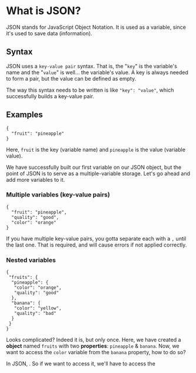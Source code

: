 # What is JSON? #
JSON stands for JavaScript Object Notation. It is used as a variable, since it's used to save data (information).
## Syntax ##
JSON uses a `key-value pair` syntax. That is, the "`key`" is the variable's name and the "`value`" is well... the variable's value. A key is always needed to form a pair, but the value can be defined as empty.

The way this syntax needs to be written is like `"key": "value"`, which successfully builds a key-value pair.
## Examples ##
```
{
  "fruit": "pineapple"
}
```
Here, `fruit` is the key (variable name) and `pineapple` is the value (variable value).

We have successfully built our first variable on our JSON object, but the point of JSON is to serve as a multiple-variable storage. Let's go ahead and add more variables to it.
### Multiple variables (key-value pairs) ###

```
{ 
  "fruit": "pineapple",
  "quality": "good",
  "color": "orange"
}
```
If you have multiple key-value pairs, you gotta separate each with a `,` until the last one. That is required, and will cause errors if not applied correctly.
### Nested variables ###
```
{
 "fruits": {
  "pineapple": {
   "color": "orange",
   "quality": "good"
  },
  "banana": {
   "color": "yellow",
   "quality": "bad"
  }
 }
}
```
Looks complicated? Indeed it is, but only once. Here, we have created a **object** named `fruits` with two **properties**: `pineapple` & `banana`. Now, we want to access the `color` variable from the `banana` property, how to do so?

In JSON, . So if we want to access it, we'll have to access the 
